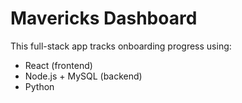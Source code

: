 # Mavericks Dashboard

This full-stack app tracks onboarding progress using:

- React (frontend)
- Node.js + MySQL (backend)
- Python
